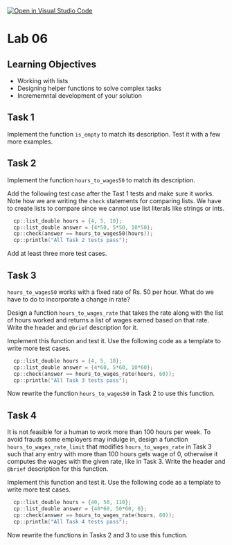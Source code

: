 [![Open in Visual Studio Code](https://classroom.github.com/assets/open-in-vscode-c66648af7eb3fe8bc4f294546bfd86ef473780cde1dea487d3c4ff354943c9ae.svg)](https://classroom.github.com/online_ide?assignment_repo_id=7832850&assignment_repo_type=AssignmentRepo)
# Lab 06

## Learning Objectives

- Working with lists
- Designing helper functions to solve complex tasks
- Incrememntal development of your solution

## Task 1

Implement the function `is_empty` to match its description. Test it with a few more examples.

## Task 2

Implement the function `hours_to_wages50` to match its description.

Add the following test case after the Tast 1 tests and make sure it works.
Note how we are writing the `check` statements for comparing lists. We have to create lists to compare since we cannot use list literals like strings or ints.

```c++
  cp::list_double hours = {4, 5, 10};
  cp::list_double answer = {4*50, 5*50, 10*50};
  cp::check(answer == hours_to_wages50(hours));
  cp::println("All Task 2 tests pass");
```

Add at least three more test cases.

## Task 3

`hours_to_wages50` works with a fixed rate of Rs. 50 per hour. What do we have to do to incorporate a change in rate?

Design a function `hours_to_wages_rate` that takes the rate along with the list of hours worked and returns a list of wages earned based on that rate. Write the header and `@brief` description for it.

Implement this function and test it. Use the following code as a template to write more test cases.

```c++
  cp::list_double hours = {4, 5, 10};
  cp::list_double answer = {4*60, 5*60, 10*60};
  cp::check(answer == hours_to_wages_rate(hours, 60));
  cp::println("All Task 3 tests pass");
```

Now rewrite the function `hours_to_wages50` in Task 2 to use this function.

## Task 4

It is not feasible for a human to work more than 100 hours per week. To avoid frauds some employers may indulge in, design a function `hours_to_wages_rate_limit` that modifies `hours_to_wages_rate` in Task 3 such that any entry with more than 100 hours gets wage of 0, otherwise it computes the wages with the given rate, like in Task 3. Write the header and `@brief` description for this function.

Implement this function and test it. Use the following code as a template to write more test cases.

```c++
  cp::list_double hours = {40, 50, 110};
  cp::list_double answer = {40*60, 50*60, 0};
  cp::check(answer == hours_to_wages_rate(hours, 60));
  cp::println("All Task 4 tests pass");
```

Now rewrite the functions in Tasks 2 and 3 to use this function.
